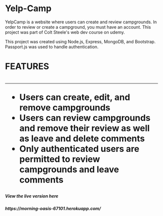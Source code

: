 # Yelp-Camp
YelpCamp is a website where users can create and review campgrounds. In order to review or create a campground, you must have an account. This project was part of Colt Steele's web dev course on udemy.

This project was created using Node.js, Express, MongoDB, and Bootstrap. Passport.js was used to handle authentication.

<h1>FEATURES<h1/>

<hr>

<ul>
    <li>Users can create, edit, and remove campgrounds</li>
    <li>Users can review campgrounds and remove their review as well as leave and delete comments</li>
    <li>Only authenticated users are permitted to review campgrounds and leave comments </li>
</ul>

<h5>View the live  version here <h5/>
https://morning-oasis-67101.herokuapp.com/


